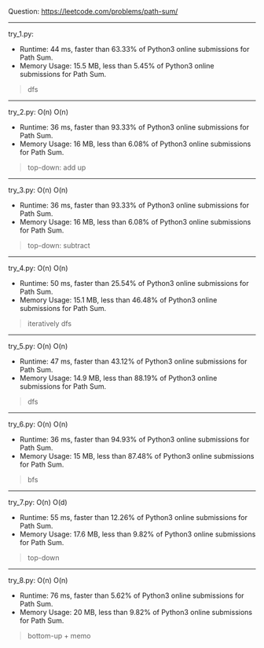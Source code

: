 Question: https://leetcode.com/problems/path-sum/

---

try_1.py:
* Runtime: 44 ms, faster than 63.33% of Python3 online submissions for Path Sum.
* Memory Usage: 15.5 MB, less than 5.45% of Python3 online submissions for Path Sum.

> dfs

---

try_2.py: O(n) O(n)
* Runtime: 36 ms, faster than 93.33% of Python3 online submissions for Path Sum.
* Memory Usage: 16 MB, less than 6.08% of Python3 online submissions for Path Sum.

> top-down: add up

---

try_3.py: O(n) O(n)
* Runtime: 36 ms, faster than 93.33% of Python3 online submissions for Path Sum.
* Memory Usage: 16 MB, less than 6.08% of Python3 online submissions for Path Sum.

> top-down: subtract

---

try_4.py: O(n) O(n)

* Runtime: 50 ms, faster than 25.54% of Python3 online submissions for Path Sum.
* Memory Usage: 15.1 MB, less than 46.48% of Python3 online submissions for Path Sum.

> iteratively dfs

---

try_5.py: O(n) O(n)

* Runtime: 47 ms, faster than 43.12% of Python3 online submissions for Path Sum.
* Memory Usage: 14.9 MB, less than 88.19% of Python3 online submissions for Path Sum.

> dfs

---

try_6.py: O(n) O(n)

* Runtime: 36 ms, faster than 94.93% of Python3 online submissions for Path Sum.
* Memory Usage: 15 MB, less than 87.48% of Python3 online submissions for Path Sum.

> bfs

---

try_7.py: O(n) O(d)

* Runtime: 55 ms, faster than 12.26% of Python3 online submissions for Path Sum.
* Memory Usage: 17.6 MB, less than 9.82% of Python3 online submissions for Path Sum.

> top-down

---

try_8.py: O(n) O(n)

* Runtime: 76 ms, faster than 5.62% of Python3 online submissions for Path Sum.
* Memory Usage: 20 MB, less than 9.82% of Python3 online submissions for Path Sum.

> bottom-up + memo
